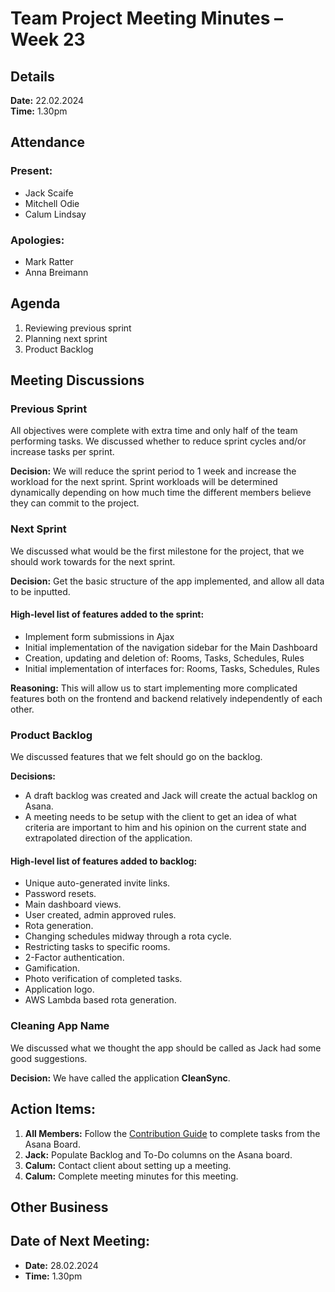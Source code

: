 # Team Project Meeting Minutes – Week 23

## Details

**Date:** 22.02.2024  
**Time:** 1.30pm

## Attendance

### Present:
- Jack Scaife
- Mitchell Odie
- Calum Lindsay

### Apologies:
- Mark Ratter
- Anna Breimann

## Agenda

1. Reviewing previous sprint
2. Planning next sprint
3. Product Backlog

## Meeting Discussions

### Previous Sprint

All objectives were complete with extra time and only half of the team performing tasks. We discussed whether to reduce sprint cycles and/or increase tasks per sprint.

**Decision:** We will reduce the sprint period to 1 week and increase the workload for the next sprint. Sprint workloads will be determined dynamically depending on how much time the different members believe they can commit to the project.

### Next Sprint

We discussed what would be the first milestone for the project, that we should work towards for the next sprint. 

**Decision:** Get the basic structure of the app implemented, and allow all data to be inputted.

#### High-level list of features added to the sprint:
- Implement form submissions in Ajax
- Initial implementation of the navigation sidebar for the Main Dashboard
- Creation, updating and deletion of: Rooms, Tasks, Schedules, Rules
- Initial implementation of interfaces for: Rooms, Tasks, Schedules, Rules

**Reasoning:** This will allow us to start implementing more complicated features both on the frontend and backend relatively independently of each other.

### Product Backlog

We discussed features that we felt should go on the backlog.

**Decisions:**
- A draft backlog was created and Jack will create the actual backlog on Asana.
- A meeting needs to be setup with the client to get an idea of what criteria are important to him and his opinion on the current state and extrapolated direction of the application.

#### High-level list of features added to backlog:
- Unique auto-generated invite links.
- Password resets.
- Main dashboard views.
- User created, admin approved rules.
- Rota generation.
- Changing schedules midway through a rota cycle.
- Restricting tasks to specific rooms.
- 2-Factor authentication.
- Gamification.
- Photo verification of completed tasks.
- Application logo.
- AWS Lambda based rota generation.

### Cleaning App Name

We discussed what we thought the app should be called as Jack had some good suggestions.

**Decision:** We have called the application **CleanSync**.

## Action Items:

1. **All Members:** Follow the [Contribution Guide](https://www.github.com/cogilv25/blob/main/Documentation/Contribute.md) to complete tasks from the Asana Board.
2. **Jack:** Populate Backlog and To-Do columns on the Asana board.
3. **Calum:** Contact client about setting up a meeting.
4. **Calum:** Complete meeting minutes for this meeting.

## Other Business

## Date of Next Meeting:

- **Date:** 28.02.2024
- **Time:** 1.30pm